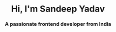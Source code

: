 <h1 align="center">Hi, I'm Sandeep Yadav</h1>
<h3 align="center">A passionate frontend developer from India</h3>


